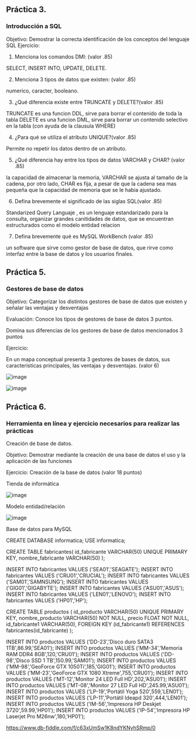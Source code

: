 ## Práctica 3.
### Introducción a SQL
Objetivo: Demostrar la correcta identificación de los conceptos del lenguaje SQL
Ejercicio:

1. Menciona los comandos DMl: (valor .85)

 SELECT, INSERT INTO, UPDATE, DELETE.

2. Menciona 3 tipos de datos que existen: (valor .85)

numerico, caracter, booleano.

3. ¿Qué diferencia existe entre TRUNCATE y DELETE?(valor .85)

TRUNCATE es una funcion DDL, sirve para borrar el contenido de toda la tabla
DELETE es una funcion DML, sirve para borrar un contenido selectivo en la tabla (con ayuda de la clausula WHERE)

4. ¿Para qué se utiliza el atributo UNIQUE?(valor .85)

Permite no repetir los datos dentro de un atributo.

5. ¿Qué diferencia hay entre los tipos de datos VARCHAR y CHAR? (valor .85)

la capacidad de almacenar la memoria, VARCHAR se ajusta al tamaño de la cadena, por otro lado, CHAR es fija, a pesar de que la cadena sea mas pequeña que la capacidad de memoria que se le habia ajustado.


6. Defina brevemente el significado de las siglas SQL(valor .85)

Standarized Query Languaje , es un lenguaje estandarizado para la consulta, organizar  grandes canitidades de datos, que se encuentran estructurados como el modelo entidad relacion


7. Defina brevemente qué es MySQL WorkBench (valor .85)

un software que sirve como gestor de base de datos, que rirve como interfaz entre la base de datos y los usuarios finales.

## Práctica 5.
### Gestores de base de datos

Objetivo: Categorizar los distintos gestores de base de datos que existen y señalar las
ventajas y desventajas

Evaluación: Conoce los tipos de gestores de base de datos 3 puntos.

Domina sus diferencias de los gestores de base de datos mencionados 3 puntos

Ejercicio:

En un mapa conceptual presenta 3 gestores de bases de datos, sus características
principales, las ventajas y desventajas. (valor 6)

![image](https://user-images.githubusercontent.com/91554777/170415427-e2b7321b-a97f-43b0-ac24-6e506c307e6b.png)

![image](https://user-images.githubusercontent.com/103066839/170528023-eca4f0bb-7da5-42f2-9ebb-e4f5ebd8874e.png)


## Práctica 6.
### Herramienta en línea y ejercicio necesarios para realizar las prácticas

Creación de base de datos.

Objetivo: Demostrar mediante la creación de una base de datos el uso y la aplicación de
las funciones

Ejercicio: Creación de la base de datos (valor 18 puntos)

Tienda de informática

![image](https://user-images.githubusercontent.com/91554777/170415101-717bca19-3644-46a9-8a57-8d5940c5d283.png)




Modelo entidad/relación

![image](https://user-images.githubusercontent.com/103066839/170966910-cee5f628-61c5-47ef-929e-ea102ba224d0.png)



Base de datos para MySQL

CREATE DATABASE informatica;
USE informatica;

CREATE TABLE fabricantes(
  id_fabricante VARCHAR(50) UNIQUE PRIMARY KEY,
    nombre_fabricante VARCHAR(50)
);

INSERT INTO fabricantes VALUES ('SEA01','SEAGATE');
INSERT INTO fabricantes VALUES ('CRU01','CRUCIAL');
INSERT INTO fabricantes VALUES ('SAM01','SAMNSUNG');
INSERT INTO fabricantes VALUES ('GIG01','GIGABYTE');
INSERT INTO fabricantes VALUES ('ASU01','ASUS');
INSERT INTO fabricantes VALUES ('LEN01','LENOVO');
INSERT INTO fabricantes VALUES ('HP01','HP');

CREATE TABLE productos (
  id_producto VARCHAR(50) UNIQUE PRIMARY KEY,
    nombre_producto VARCHAR(50) NOT NULL,
    precio FLOAT NOT NULL,
    id_fabricante1 VARCHAR(50),
    FOREIGN KEY (id_fabricante1) REFERENCES fabricantes(id_fabricante)
  );

 INSERT INTO productos VALUES ('DD-23','Disco duro SATA3 1TB',86.99,'SEA01');
 INSERT INTO productos VALUES ('MM-34','Memoria RAM DDR4 8GB',120,'CRU01');
 INSERT INTO productos VALUES ('DD-98','Disco SSD 1 TB',150.99,'SAM01');
 INSERT INTO productos VALUES ('MM-98','GeoForce GTX 1050Ti',185,'GIG01');
 INSERT INTO productos VALUES ('MM-23','GeoForce GTX 1080 Xtreme',755,'CRU01');
 INSERT INTO productos VALUES ('MT-12','Monitor 24 LED Full HD',202,'ASU01');
 INSERT INTO productos VALUES ('MT-08','Monitor 27 LED Full HD',245.99,'ASU01');
 INSERT INTO productos VALUES ('LP-19','Portátil Yoga 520',559,'LEN01');
 INSERT INTO productos VALUES ('LP-11','Portátil Ideapd 320',444,'LEN01');
 INSERT INTO productos VALUES ('IM-56','Impresora HP Deskjet 3720',59.99,'HP01');
 INSERT INTO productos VALUES ('IP-54','Impresora HP Laserjet Pro M26nw',180,'HP01');



https://www.db-fiddle.com/f/c63xUmSw1K8ndYKNyhSRmp/0
